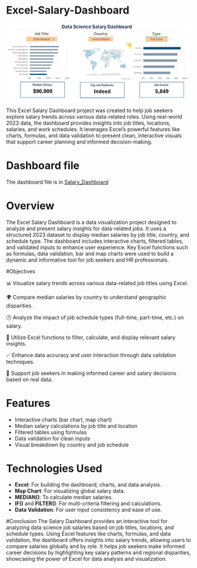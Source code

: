 # Excel-Salary-Dashboard
![](https://github.com/YashwanthKumaran/Excel-Salary-Dashboard/blob/main/1_Salary_Dashboard_Final_Dashboard.gif)

This Excel Salary Dashboard project was created to help job seekers explore salary trends across various data-related roles. Using real-world 2023 data, the dashboard provides insights into job titles, locations, salaries, and work schedules. It leverages Excel’s powerful features like charts, formulas, and data validation to present clean, interactive visuals that support career planning and informed decision-making.

# Dashboard file
The dashboard file is in <a href= "https://github.com/YashwanthKumaran/Excel-Salary-Dashboard/blob/main/1_Salary_Dashboard%20(1).xlsx">Salary_Dashboard</a>

# Overview
The Excel Salary Dashboard is a data visualization project designed to analyze and present salary insights for data-related jobs. It uses a structured 2023 dataset to display median salaries by job title, country, and schedule type. The dashboard includes interactive charts, filtered tables, and validated inputs to enhance user experience. Key Excel functions such as formulas, data validation, bar and map charts were used to build a dynamic and informative tool for job seekers and HR professionals.

#Objectives

📊 Visualize salary trends across various data-related job titles using Excel.

🌍 Compare median salaries by country to understand geographic disparities.

🕒 Analyze the impact of job schedule types (full-time, part-time, etc.) on salary.

🧮 Utilize Excel functions to filter, calculate, and display relevant salary insights.

✅ Enhance data accuracy and user interaction through data validation techniques.

💼 Support job seekers in making informed career and salary decisions based on real data.

# Features
- Interactive charts (bar chart, map chart)
- Median salary calculations by job title and location
- Filtered tables using formulas
- Data validation for clean inputs
- Visual breakdown by country and job schedule

# Technologies Used
- **Excel**: For building the dashboard, charts, and data analysis.
- **Map Chart**: For visualizing global salary data.
- **MEDIAN()**: To calculate median salaries.
- **IF()** and **FILTER()**: For multi-criteria filtering and calculations.
- **Data Validation**: For user input consistency and ease of use.

#Conclusion
The Salary Dashboard provides an interactive tool for analyzing data science job salaries based on job titles, locations, and schedule types. Using Excel features like charts, formulas, and data validation, the dashboard offers insights into salary trends, allowing users to compare salaries globally and by role. It helps job seekers make informed career decisions by highlighting key salary patterns and regional disparities, showcasing the power of Excel for data analysis and visualization.







